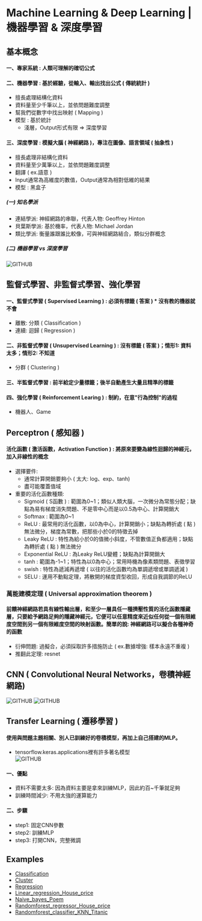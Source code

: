 # Machine Learning & Deep Learning | 機器學習 & 深度學習     

## 基本概念

#### 一、專家系統 : 人類可理解的確切公式                                                           
#### 二、機器學習 : 基於經驗，從輸入、輸出找出公式 ( 傳統統計 )                                       
- 擅長處理結構化資料              
- 資料量至少千筆以上，並依問題難度調整                
- 幫我們從數字中找出映射 ( Mapping )          
- 模型 : 基於統計        
  * 淺層，Output形式有限 => 深度學習               

#### 三、深度學習 : 模擬大腦 ( 神經網路 )，專注在圖像、語言領域 ( 抽象性 )                                      
- 擅長處理非結構化資料
- 資料量至少萬筆以上，並依問題難度調整
- 翻譯 ( ex.語意 )
- Input通常為高維度的數值，Output通常為相對低維的結果
- 模型 : 黑盒子

##### (一) 知名學派                 
  * 連結學派: 神經網路的串聯，代表人物: Geoffrey Hinton               
  * 貝葉斯學派: 基於機率，代表人物: Michael Jordan                 
  * 類比學派: 衡量誰跟誰比較像，可與神經網路結合，類似分群概念
  
##### (二) 機器學習 vs 深度學習
![GITHUB](https://i.imgur.com/sz6MJcI.jpg "機器學習 vs 深度學習")

## 監督式學習、非監督式學習、強化學習
#### 一、監督式學習 ( Supervised Learning ) : 必須有標籤 ( 答案 ) * 沒有教的機器就不會                     
- 離散: 分類 ( Classification ) 
- 連續: 迴歸 ( Regression )
#### 二、非監督式學習 ( Unsupervised Learning ) : 沒有標籤 ( 答案 )；情形1: 資料太多；情形2: 不知道                  
- 分群 ( Clustering )
#### 三、半監督式學習 : 前半給定少量標籤；後半自動產生大量且精準的標籤
#### 四、強化學習 ( Reinforcement Learing ) : 制約，在意"行為控制"的過程
- 機器人、Game

## Perceptron ( 感知器 )       
#### 活化函數 ( 激活函數，Activation Function ) : 將原來要變為線性迴歸的神經元，加入非線性的概念
- 選擇要件: 
  * 通常計算開銷要夠小 ( 太大: log、exp、tanh)
  * 盡可能覆蓋值域
- 重要的活化函數種類:
  * Sigmoid ( S函數 ) : 範圍為0~1；類似人類大腦，一次微分為常態分配；缺點為易有梯度消失問題、不是零中心而是以0.5為中心、計算開銷大     
  * Softmax : 範圍為0~1
  * ReLU : 最常用的活化函數，以0為中心，計算開銷小；缺點為轉折處 ( 點 ) 無法微分，梯度為常數，把那些小於0的特徵去掉
  * Leaky ReLU : 特性為給小於0的值微小斜度，不管數值正負都適用；缺點為轉折處 ( 點 ) 無法微分
  * Exponential ReLU : 為Leaky ReLU變體；缺點為計算開銷大
  * tanh :  範圍為-1~1；特性為以0為中心；常用時機為像素類問題、表徵學習
  * swish : 特性為遞減再遞增 ( 以往的活化函數均為單調遞增或單調遞減 )
  * SELU : 運用不動點定理，將散開的梯度資型收回，形成自我調節的ReLU
  
### 萬能建模定理 ( Universal approximation theorem )                      
#### 前饋神經網路若具有線性輸出層，和至少一層具任一種擠壓性質的活化函數隱藏層，只要給予網路足夠的隱藏神經元，它便可以任意精度來近似任何從一個有限維度空間到另一個有限維度空間的映射函數。簡單的說: 神經網路可以擬合各種神奇的函數                     

- 衍伸問題: 過擬合，必須採取許多措施防止 ( ex.數據增強: 樣本永遠不重複 )                  
- 推翻此定理: resnet

## CNN ( Convolutional Neural Networks，卷積神經網路)         
![GITHUB](https://i.imgur.com/sz5djYr.jpg "CNN-concept")
![GITHUB](https://i.imgur.com/VCrpmmg.jpg "CNN")

## Transfer Learning ( 遷移學習 ) 
#### 使用與問題主題相關、別人已訓練好的卷積模型，再加上自己搭建的MLP。          
- tensorflow.keras.applications裡有許多著名模型                       
![GITHUB](https://i.imgur.com/OrhBvi1.jpg "Transfer Learning")
#### 一、優點
- 資料不需要太多: 因為資料主要是拿來訓練MLP，因此約百~千筆就足夠
- 訓練時間減少: 不用太強的運算能力
#### 二、步驟
- step1: 固定CNN參數
- step2: 訓練MLP
- step3: 打開CNN，完整微調

## Examples
- [Classification](https://github.com/Yueh-Lun-Chang/Machine-Learning-Deep-Learning/blob/master/Classification_review.ipynb)
- [Cluster](https://github.com/Yueh-Lun-Chang/Machine-Learning-Deep-Learning/blob/master/Cluster_review.ipynb)
- [Regression](https://github.com/Yueh-Lun-Chang/Machine-Learning-Deep-Learning/blob/master/Regression_review.ipynb)
- [Linear_regression_House_price](https://github.com/Yueh-Lun-Chang/Machine-Learning-Deep-Learning/blob/master/Linear_regression_House_price.ipynb)
- [Naive_bayes_Poem](https://github.com/Yueh-Lun-Chang/Machine-Learning-Deep-Learning/blob/master/Naive_bayes_Poem_review.ipynb)
- [Randomforest_regressor_House_price](https://github.com/Yueh-Lun-Chang/Machine-Learning-Deep-Learning/blob/master/Randomforest_regressor_House_price_review.ipynb)
- [Randomforest_classifier_KNN_Titanic](https://github.com/Yueh-Lun-Chang/Machine-Learning-Deep-Learning/blob/master/Randomforest_classifier_KNN_Titanic_review.ipynb)
